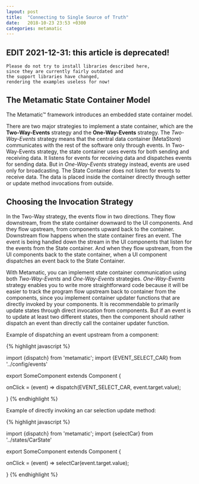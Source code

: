 ```yaml
---
layout: post
title:  "Connecting to Single Source of Truth"
date:   2018-10-23 23:53 +0300
categories: metamatic
---
```


## EDIT 2021-12-31: this article is deprecated!

```
Please do not try to install libraries described here, 
since they are currently fairly outdated and 
the support libraries have changed,
rendering the examples useless for now!
```


## The Metamatic State Container Model

The Metamatic™ framework introduces an embedded state container model. 

There are two major strategies to implement a state container, which are the **Two-Way-Events** strategy and the **One-Way-Events** strategy.
The *Two-Way-Events* strategy means that the central data container (MetaStore) communicates with the rest of the software only through events. 
In Two-Way-Events strategy, the state container uses events for both sending and receiving data. It listens for events for receiving data and
dispatches events for sending data. But in *One-Way-Events* strategy instead, events are used only for broadcasting. The State Container does not 
listen for events to receive data. The data is placed inside the container directly through setter or update method invocations from outside.

## Choosing the Invocation Strategy

In the Two-Way strategy, the events flow in two directions. They flow downstream, from the state container downward to the UI components.
And they flow upstream, from components upward back to the container. Downstream flow happens when the state container fires an event. 
The event is being handled down the stream in the UI components that listen for the events from the State
container. And when they flow upstream, from the UI components back to the state container, when a UI component dispatches an event back to the State Container.

With Metamatic, you can implement state container communication using both *Two-Way-Events* and *One-Way-Events* strategies. *One-Way-Events* strategy enables you to write more straightforward
code because it will be easier to track the program flow upstream back to container from the components, since you implement container updater functions that are directly
invoked by your components. It is recommendable to primarily update states through direct invocation from components. But if an event is to update 
at least two different states, then the component should rather dispatch an event than directly call the container updater function.

Example of dispatching an event upstream from a component:

{% highlight javascript %}

import {dispatch} from 'metamatic';
import {EVENT_SELECT_CAR} from '../config/events'

export SomeComponent extends Component {

  onClick = (event) => dispatch(EVENT_SELECT_CAR, event.target.value);

}
{% endhighlight %}

Example of directly invoking an car selection update method:

{% highlight javascript %}

import {dispatch} from 'metamatic';
import {selectCar} from '../states/CarState'

export SomeComponent extends Component {

  onClick = (event) => selectCar(event.target.value);

}
{% endhighlight %}
